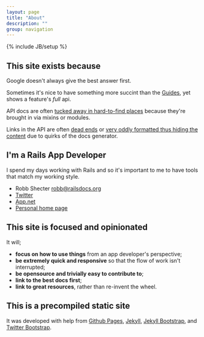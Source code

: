 ```yaml
---
layout: page
title: "About"
description: ""
group: navigation
---
```

{% include JB/setup %}

## This site exists because ##

Google doesn't always give the best answer first.  

Sometimes it's nice to have something more succint than the
[Guides](http://guides.rubyonrails.org/index.html), yet shows a feature's _full_ api.

API docs are often
[tucked away in hard-to-find places](http://stackoverflow.com/questions/2094678/rails-3-0-actioncontrollerbase-render)
because they're brought in via mixins or modules.

Links in the API are often
[dead ends](http://api.rubyonrails.org/classes/ActionView/Helpers/ActiveModelHelper.html)
or
[very oddly formatted thus hiding the content](http://api.rubyonrails.org/classes/ActionView/Helpers.html)
due to quirks of the docs generator.


## I'm a Rails App Developer ##

I spend my days working with Rails and so it's important to me to have
tools that match my working style.

* Robb Shecter <robb@railsdocs.org>
* [Twitter](http://twitter.com/dogweather)
* [App.net](http://alpha.app.net/dogweather)
* [Personal home page](http://www.weblaws.org/robb/about)



## This site is focused and opinionated ## 

It will;

* **focus on how to use things** from an app developer's perspective;
* **be extremely quick and responsive** so that the flow of work isn't
    interrupted;
* **be opensource and trivially easy to contribute to**;
* **link to the best docs first**;
* **link to great resources**, rather than re-invent the wheel.


## This is a precompiled static site ##

It was developed with help from
[Github Pages](http://pages.github.com),
[Jekyll](http://jekyllrb.com),
[Jekyll Bootstrap](http://jekyllbootstrap.com), and
[Twitter Bootstrap](http://twitter.github.com/bootstrap/).

